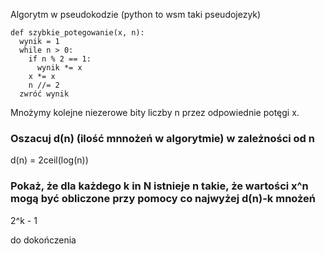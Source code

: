 Algorytm w pseudokodzie (python to wsm taki pseudojezyk)
```py3
def szybkie_potegowanie(x, n):
  wynik = 1
  while n > 0:
    if n % 2 == 1:
      wynik *= x
    x *= x
    n //= 2
  zwróć wynik
```
Mnożymy kolejne niezerowe bity liczby n przez odpowiednie potęgi x.

### Oszacuj d(n) (ilość mnnożeń w algorytmie) w zależności od n
d(n) = 2ceil(log(n))

### Pokaż, że dla każdego k in N istnieje n takie, że wartości x^n mogą być obliczone przy pomocy co najwyżej d(n)-k mnożeń

2^k - 1

do dokończenia